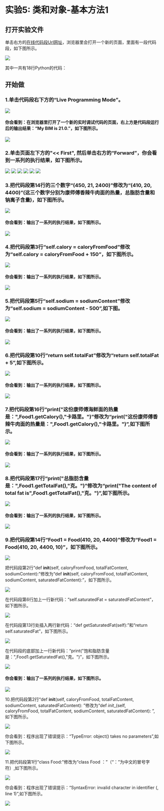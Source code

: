 ﻿# 实验5: 类和对象-基本方法1

## 打开实验文件

单击右方的[在线代码段Url网址](http://pythontutor.com/visualize.html#code=class%20Food%3A%0A%20%20%20%20def%20__init__%28self,%20caloryFromFood,%20totalFatContent,%20sodiumContent%29%3A%0A%20%20%20%20%20%20%20%20self.calory%20%3D%20caloryFromFood%0A%20%20%20%20%20%20%20%20self.totalFat%20%3D%20totalFatContent%0A%20%20%20%20%20%20%20%20self.sodium%20%3D%20sodiumContent%0A%0A%20%20%20%20def%20getCalory%28self%29%3A%0A%20%20%20%20%20%20%20%20return%20self.calory%0A%20%20%20%20def%20getTotalFat%28self%29%3A%0A%20%20%20%20%20%20%20%20return%20self.totalFat%0A%20%20%20%20def%20getSodium%28self%29%3A%0A%20%20%20%20%20%20%20%20return%20self.sodium%0A%0AFood1%20%3D%20Food%28450,%2021,%202400%29%0A%0Aprint%28%22%E8%BF%99%E4%BB%BD%E5%BA%B7%E5%B8%88%E5%82%85%E6%B5%B7%E9%B2%9C%E9%9D%A2%E7%9A%84%E7%83%AD%E9%87%8F%E6%98%AF%EF%BC%9A%22,Food1.getCalory%28%29,%22%E5%8D%A1%E8%B7%AF%E9%87%8C%E3%80%82%22%29%0Aprint%28%22%E6%80%BB%E8%84%82%E8%82%AA%E5%90%AB%E9%87%8F%E6%98%AF%EF%BC%9A%22,Food1.getTotalFat%28%29,%22%E5%85%8B%E3%80%82%22%29%0Aprint%28%22%E9%92%A0%E7%A6%BB%E5%AD%90%E5%90%AB%E9%87%8F%E6%98%AF%EF%BC%9A%22,Food1.getSodium%28%29,%22%E6%AF%AB%E5%85%8B%E3%80%82%22%29&cumulative=false&heapPrimitives=nevernest&mode=edit&origin=opt-frontend.js&py=3&rawInputLstJSON=%5B%5D&textReferences=false)，浏览器里会打开一个新的页面，里面有一段代码段，如下图所示。

![](/images/章2-理解面向对象的基本思想/类和对象-基本方法1/0.bmp)

其中一共有18行Python的代码：

## 开始做

### 1.单击代码段右下方的“Live Programming Mode”。

![](/images/章2-理解面向对象的基本思想/类和对象-基本方法1/1a.bmp)

#### 你会看到：在浏览器里打开了一个新的实时调试代码的页面，右上方是代码段运行后的输出结果：“My BIM is 21.0.”，如下图所示。

![](/images/章2-理解面向对象的基本思想/类和对象-基本方法1/1b.bmp)

### 2.单击页面左下方的"<< First", 然后单击右方的“Forward”，你会看到一系列的执行结果，如下图所示。

![](/images/章2-理解面向对象的基本思想/类和对象-基本方法1/2b1.bmp)
![](/images/章2-理解面向对象的基本思想/类和对象-基本方法1/2b2.bmp)
![](/images/章2-理解面向对象的基本思想/类和对象-基本方法1/2b3.bmp)
![](/images/章2-理解面向对象的基本思想/类和对象-基本方法1/2b4.bmp)
![](/images/章2-理解面向对象的基本思想/类和对象-基本方法1/2b5.bmp)
![](/images/章2-理解面向对象的基本思想/类和对象-基本方法1/2b6.bmp)

### 3.把代码段第14行的三个数字“(450, 21, 2400)”修改为“(410, 20, 4400)”(这三个数字分别为康师傅香辣牛肉面的热量，总脂肪含量和钠离子含量)，如下图所示。

![](/images/章2-理解面向对象的基本思想/类和对象-基本方法1/3a.bmp)

#### 你会看到：输出了一系列的执行结果，如下图所示。

![](/images/章2-理解面向对象的基本思想/类和对象-基本方法1/3b.bmp)

### 4.把代码段第3行“self.calory = caloryFromFood”修改为“self.calory = caloryFromFood + 150”，如下图所示。

![](/images/章2-理解面向对象的基本思想/类和对象-基本方法1/4a.bmp)

#### 你会看到：输出了一系列的执行结果，如下图所示。

![](/images/章2-理解面向对象的基本思想/类和对象-基本方法1/4b.bmp)

### 5.把代码段第5行“self.sodium = sodiumContent”修改为“self.sodium = sodiumContent - 500”,如下图。

![](/images/章2-理解面向对象的基本思想/类和对象-基本方法1/5a.bmp)

#### 你会看到：输出了一系列的执行结果，如下图所示。

![](/images/章2-理解面向对象的基本思想/类和对象-基本方法1/5b.bmp)

### 6.把代码段第10行“return self.totalFat”修改为“return self.totalFat + 5”,如下图所示。

![](/images/章2-理解面向对象的基本思想/类和对象-基本方法1/6a.bmp)

#### 你会看到：输出了一系列的执行结果，如下图所示。

![](/images/章2-理解面向对象的基本思想/类和对象-基本方法1/6b.bmp)

### 7.把代码段第16行“print("这份康师傅海鲜面的热量是：",Food1.getCalory(),"卡路里。")”修改为“print("这份康师傅香辣牛肉面的热量是：",Food1.getCalory(),"卡路里。")”,如下图所示。

![](/images/章2-理解面向对象的基本思想/类和对象-基本方法1/7a.bmp)

#### 你会看到：输出了一系列的执行结果，如下图所示。

![](/images/章2-理解面向对象的基本思想/类和对象-基本方法1/7b.bmp)

### 8.把代码段第17行“print("总脂肪含量是：",Food1.getTotalFat(),"克。")”修改为“print("The content of total fat is",Food1.getTotalFat(),"克。")”,如下图所示。

![](/images/章2-理解面向对象的基本思想/类和对象-基本方法1/8a.bmp)

#### 你会看到：输出了一系列的执行结果，如下图所示。

![](/images/章2-理解面向对象的基本思想/类和对象-基本方法1/8b.bmp)

### 9.把代码段第14行“Food1 = Food(410, 20, 4400)”修改为“Food1 = Food(410, 20, 4400, 10)”，如下图所示。

![](/images/章2-理解面向对象的基本思想/类和对象-基本方法1/9a1.bmp)

把代码段第2行“def __init__(self, caloryFromFood, totalFatContent, sodiumContent):”修改为“def __init__(self, caloryFromFood, totalFatContent, sodiumContent, saturatedFatContent):”，如下图所示。

![](/images/章2-理解面向对象的基本思想/类和对象-基本方法1/9a2.bmp)

在代码段第6行加上一行新代码：“self.saturatedFat = saturatedFatContent”，如下图所示。

![](/images/章2-理解面向对象的基本思想/类和对象-基本方法1/9a3.bmp)

在代码段第13行处插入两行新代码：“def getSaturatedFat(self):”和“return self.saturatedFat”，如下图所示。

![](/images/章2-理解面向对象的基本思想/类和对象-基本方法1/9a4.bmp)

在代码段的底部加上一行新代码：“print("饱和脂肪含量是：",Food1.getSaturatedFat(),"克。")”，如下图所示。

![](/images/章2-理解面向对象的基本思想/类和对象-基本方法1/9a5.bmp)

#### 你会看到：输出了一系列的执行结果，如下图所示。

![](/images/章2-理解面向对象的基本思想/类和对象-基本方法1/9b.bmp)

10.把代码段第2行“def __init__(self, caloryFromFood, totalFatContent, sodiumContent, saturatedFatContent):
”修改为“def _init__(self, caloryFromFood, totalFatContent, sodiumContent, saturatedFatContent):
”,如下图所示。

![](/images/章2-理解面向对象的基本思想/类和对象-基本方法1/10a.bmp)

你会看到：程序出现了错误提示：“TypeError: object() takes no parameters”,如下图所示。

![](/images/章2-理解面向对象的基本思想/类和对象-基本方法1/10b.bmp)

11.把代码段第1行“class Food:”修改为“class Food
：”（“：”为中文的冒号字符）,如下图所示。

![](/images/章2-理解面向对象的基本思想/类和对象-基本方法1/11a.bmp)

你会看到：程序出现了错误提示：“SyntaxError: invalid character in identifier (<string>, line 1)”,如下图所示。

![](/images/章2-理解面向对象的基本思想/类和对象-基本方法1/11b.bmp)



